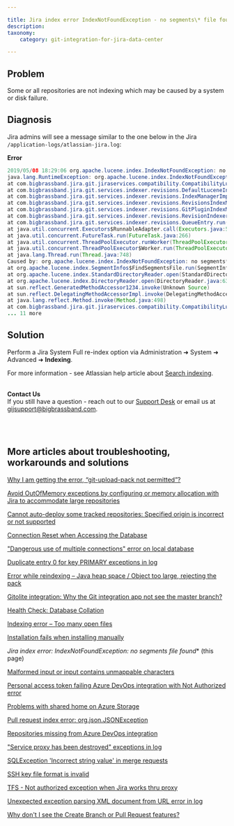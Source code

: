 ```yaml
---

title: Jira index error IndexNotFoundException - no segments\* file found
description:
taxonomy:
    category: git-integration-for-jira-data-center

---
```


<!-- TROUBLESHOOTING -->

## Problem

Some or all repositories are not indexing which may be caused by a system or disk failure.

## Diagnosis

Jira admins will see a message similar to the one below in the Jira `/application-logs/atlassian-jira.log`:

**Error**

```java
2019/05/08 18:29:06 org.apache.lucene.index.IndexNotFoundException: no segments* file found in MMapDirectory@E:\\Program Files\\Atlassian\\Application Data\\JIRA\\caches\\indexes\\plugins\\jira-git-revisions lockFactory=org.apache.lucene.store.NativeFSLockFactory@4fd7bb9a: files: []
java.lang.RuntimeException: org.apache.lucene.index.IndexNotFoundException: no segments* file found in MMapDirectory@E:\\Program Files\\Atlassian\\Application Data\\JIRA\\caches\\indexes\\plugins\\jira-git-revisions lockFactory=org.apache.lucene.store.NativeFSLockFactory@4fd7bb9a: files: []
at com.bigbrassband.jira.git.jiraservices.compatibility.CompatibilityLuceneService.openIndexReader(CompatibilityLuceneService.java:299)
at com.bigbrassband.jira.git.services.indexer.revisions.DefaultLuceneIndexAccessor.getIndexReader(DefaultLuceneIndexAccessor.java:75)
at com.bigbrassband.jira.git.services.indexer.revisions.IndexManagerImpl.getIndexReader(IndexManagerImpl.java:132)
at com.bigbrassband.jira.git.services.indexer.revisions.RevisionsIndexManagerImpl.updateBranchIndex(RevisionsIndexManagerImpl.java:933)
at com.bigbrassband.jira.git.services.indexer.revisions.GitPluginIndexManagerImpl.updateIndex(GitPluginIndexManagerImpl.java:429)
at com.bigbrassband.jira.git.services.indexer.revisions.RevisionIndexerImpl$1.doRun(RevisionIndexerImpl.java:151)
at com.bigbrassband.jira.git.services.indexer.revisions.QueueEntry.run(QueueEntry.java:82)
at java.util.concurrent.Executors$RunnableAdapter.call(Executors.java:511)
at java.util.concurrent.FutureTask.run(FutureTask.java:266)
at java.util.concurrent.ThreadPoolExecutor.runWorker(ThreadPoolExecutor.java:1149)
at java.util.concurrent.ThreadPoolExecutor$Worker.run(ThreadPoolExecutor.java:624)
at java.lang.Thread.run(Thread.java:748)
Caused by: org.apache.lucene.index.IndexNotFoundException: no segments* file found in MMapDirectory@E:\\Program Files\\Atlassian\\Application Data\\JIRA\caches\\indexes\\plugins\\jira-git-revisions lockFactory=org.apache.lucene.store.NativeFSLockFactory@4fd7bb9a: files: []
at org.apache.lucene.index.SegmentInfos$FindSegmentsFile.run(SegmentInfos.java:670)
at org.apache.lucene.index.StandardDirectoryReader.open(StandardDirectoryReader.java:79)
at org.apache.lucene.index.DirectoryReader.open(DirectoryReader.java:63)
at sun.reflect.GeneratedMethodAccessor1234.invoke(Unknown Source)
at sun.reflect.DelegatingMethodAccessorImpl.invoke(DelegatingMethodAccessorImpl.java:43)
at java.lang.reflect.Method.invoke(Method.java:498)
at com.bigbrassband.jira.git.jiraservices.compatibility.CompatibilityLuceneService.openIndexReader(CompatibilityLuceneService.java:287)
... 11 more
```

## Solution

Perform a Jira System Full re-index option via Administration ➜ System ➜ Advanced ➜ **Indexing**.

For more information - see Atlassian help article about [Search indexing](https://confluence.atlassian.com/adminjiraserver/search-indexing-938847710.html).

<br>

<div class="bbb-callout bbb--info">
    <div class="irow">
    <div class="ilogobox">
        <span class="logoimg"></span>
    </div>
    <div class="imsgbox">
        <b>Contact Us</b><br>
        If you still have a question - reach out to our <a href='https://help.gitkraken.com/git-integration-for-jira-data-center/gij-self-hosted-contact-support/'>Support Desk</a> or email us at <a href='gijsupport@bigbrassband.com'>gijsupport@bigbrassband.com</a>.
    </div>
    </div>
</div>
<br>

<p>&nbsp;</p>

## More articles about troubleshooting, workarounds and solutions

[Why I am getting the error, “git-upload-pack not permitted”?](/git-integration-for-jira-data-center/why-i-am-getting-the-error-git-upload-pack-not-permitted-gij-self-managed/)

[Avoid OutOfMemory exceptions by configuring or memory allocation with Jira to accommodate large repositories](/git-integration-for-jira-data-center/avoid-outofmemory-exceptions-by-configuring-or-memory-allocation-with-jira-to-accommodate-large-repositories-gij-self-managed)

[Cannot auto-deploy some tracked repositories: Specified origin is incorrect or not supported](/git-integration-for-jira-data-center/Cannot-auto-deploy-some-tracked-repositories-gij-self-managed)

[Connection Reset when Accessing the Database](/git-integration-for-jira-data-center/Connection-reset-when-accessing-the-database-gij-self-managed)

["Dangerous use of multiple connections" error on local database](/git-integration-for-jira-data-center/Dangerous-use-of-multiple-connections-error-on-local-database-gij-self-managed)

[Duplicate entry 0 for key PRIMARY exceptions in log](/git-integration-for-jira-data-center/Duplicate-entry-0-for-key-PRIMARY-exceptions-in-log-gij-self-managed)

[Error while reindexing – Java heap space / Object too large, rejecting the pack](/git-integration-for-jira-data-center/Error-while-reindexing-Java-heap-space-Object-too-large,-rejecting-the-pack-gij-self-managed)

[Gitolite integration: Why the Git integration app not see the master branch?](/git-integration-for-jira-data-center/Gitolite-integration--why-the-Git-integration-app-not-see-the-master-branch-gij-self-managed)

[Health Check: Database Collation](/git-integration-for-jira-data-center/Health-check--database-collation-gij-self-managed)

[Indexing error – Too many open files](/git-integration-for-jira-data-center/Indexing-error-Too-many-open-files-gij-self-managed)

[Installation fails when installing manually](/git-integration-for-jira-data-center/Installation-fails-when-installing-manually-gij-self-managed)

**Jira index error: IndexNotFoundException: no segments* file found** (this page)

[Malformed input or input contains unmappable characters](/git-integration-for-jira-data-center/Malformed-input-or-input-contains-unmappable-characters-gij-self-managed)

[Personal access token failing Azure DevOps integration with Not Authorized error](/git-integration-for-jira-data-center/Personal-access-token-failing-azure-devops-integration-with-Not-Authorized-error-gij-self-managed)

[Problems with shared home on Azure Storage](/git-integration-for-jira-data-center/Problems-with-shared-home-on-azure-storage-gij-self-managed)

[Pull request index error: org.json.JSONException](/git-integration-for-jira-data-center/Pull-request-index-error--JSONException-gij-self-managed)

[Repositories missing from Azure DevOps integration](/git-integration-for-jira-data-center/Repositories-missing-from-azure-devops-integration-gij-self-managed)

["Service proxy has been destroyed" exceptions in log](/git-integration-for-jira-data-center/service-proxy-has-been-destroyed-exceptions-in-log-gij-self-managed)

[SQLException 'Incorrect string value' in merge requests](/git-integration-for-jira-data-center/sqlexception-incorrect-string-value-in-merge-requests-gij-self-managed)

[SSH key file format is invalid](/git-integration-for-jira-data-center/ssh-key-file-format-is-invalid-gij-self-managed)

[TFS - Not authorized exception when Jira works thru proxy](/git-integration-for-jira-data-center/tfs-not-authorized-exception-when-jira-works-thru-proxy-gij-self-managed)

[Unexpected exception parsing XML document from URL error in log](/git-integration-for-jira-data-center/Unexpected-exception-parsing-XML-document-from-URL-error-in-log-gij-self-managed)

[Why don't I see the Create Branch or Pull Request features?](/git-integration-for-jira-data-center/why-dont-i-see-the-create-branch-or-pull-request-features-gij-self-managed)

<br>
<br>

